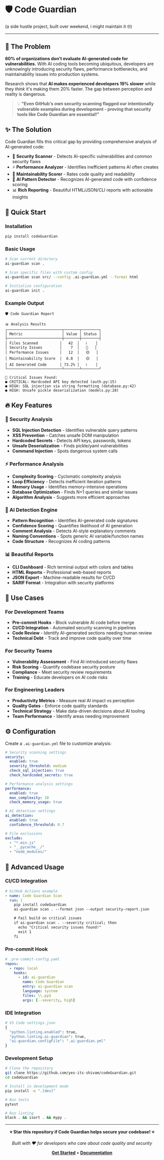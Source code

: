 # 🛡️ Code Guardian
(a side hustle project, built over weekend, i might maintain it 🤓)

---

## 🚨 The Problem

**60% of organizations don't evaluate AI-generated code for vulnerabilities.** With AI coding tools becoming ubiquitous, developers are unknowingly introducing security flaws, performance bottlenecks, and maintainability issues into production systems.

Research shows that **AI makes experienced developers 19% slower** while they *think* it's making them 20% faster. The gap between perception and reality is dangerous.

> 💡 **"Even GitHub's own security scanning flagged our intentionally vulnerable examples during development - proving that security tools like Code Guardian are essential!"**

## ✨ The Solution

Code Guardian fills this critical gap by providing comprehensive analysis of AI-generated code:

- 🔐 **Security Scanner** - Detects AI-specific vulnerabilities and common security flaws
- ⚡ **Performance Analyzer** - Identifies inefficient patterns AI often creates
- 🧹 **Maintainability Scorer** - Rates code quality and readability
- 🤖 **AI Pattern Detector** - Recognizes AI-generated code with confidence scoring
- 📊 **Rich Reporting** - Beautiful HTML/JSON/CLI reports with actionable insights

## 🎯 Quick Start

### Installation

```bash
pip install codeGuardian
```

### Basic Usage

```bash
# Scan current directory
ai-guardian scan .

# Scan specific files with custom config
ai-guardian scan src/ --config .ai-guardian.yml --format html

# Initialize configuration
ai-guardian init .
```

### Example Output

```
🛡️ Code Guardian Report

📊 Analysis Results
┌─────────────────────────┬───────┬────────┐
│ Metric                  │ Value │ Status │
├─────────────────────────┼───────┼────────┤
│ Files Scanned          │   42  │   ℹ️    │
│ Security Issues        │    7  │   🔴   │
│ Performance Issues     │   12  │   🟡   │
│ Maintainability Score  │  6.8  │   🟡   │
│ AI Generated Code      │ 73.2% │   ℹ️    │
└─────────────────────────┴───────┴────────┘

🚨 Critical Issues Found:
● CRITICAL: Hardcoded API key detected (auth.py:15)
● HIGH: SQL injection via string formatting (database.py:42)
● HIGH: Unsafe pickle deserialization (models.py:28)
```

## 🔥 Key Features

### 🔐 Security Analysis
- **SQL Injection Detection** - Identifies vulnerable query patterns
- **XSS Prevention** - Catches unsafe DOM manipulation
- **Hardcoded Secrets** - Detects API keys, passwords, tokens
- **Unsafe Deserialization** - Finds pickle/yaml vulnerabilities
- **Command Injection** - Spots dangerous system calls

### ⚡ Performance Analysis
- **Complexity Scoring** - Cyclomatic complexity analysis
- **Loop Efficiency** - Detects inefficient iteration patterns
- **Memory Usage** - Identifies memory-intensive operations
- **Database Optimization** - Finds N+1 queries and similar issues
- **Algorithm Analysis** - Suggests more efficient approaches

### 🤖 AI Detection Engine
- **Pattern Recognition** - Identifies AI-generated code signatures
- **Confidence Scoring** - Quantifies likelihood of AI generation
- **Comment Analysis** - Detects AI-style explanatory comments
- **Naming Conventions** - Spots generic AI variable/function names
- **Code Structure** - Recognizes AI coding patterns

### 📊 Beautiful Reports
- **CLI Dashboard** - Rich terminal output with colors and tables
- **HTML Reports** - Professional web-based reports
- **JSON Export** - Machine-readable results for CI/CD
- **SARIF Format** - Integration with security platforms

## 🚀 Use Cases

### For Development Teams
- **Pre-commit Hooks** - Block vulnerable AI code before merge
- **CI/CD Integration** - Automated security scanning in pipelines
- **Code Review** - Identify AI-generated sections needing human review
- **Technical Debt** - Track and improve code quality over time

### For Security Teams
- **Vulnerability Assessment** - Find AI-introduced security flaws
- **Risk Scoring** - Quantify codebase security posture
- **Compliance** - Meet security review requirements
- **Training** - Educate developers on AI code risks

### For Engineering Leaders
- **Productivity Metrics** - Measure real AI impact vs perception
- **Quality Gates** - Enforce code quality standards
- **Technical Strategy** - Make data-driven decisions about AI tooling
- **Team Performance** - Identify areas needing improvement

## ⚙️ Configuration

Create a `.ai-guardian.yml` file to customize analysis:

```yaml
# Security scanning settings
security:
  enabled: true
  severity_threshold: medium
  check_sql_injection: true
  check_hardcoded_secrets: true

# Performance analysis settings
performance:
  enabled: true
  max_complexity: 10
  check_memory_usage: true

# AI detection settings
ai_detection:
  enabled: true
  confidence_threshold: 0.7

# File exclusions
exclude:
  - "*.min.js"
  - "__pycache__/"
  - "node_modules/"
```

## 🔧 Advanced Usage

### CI/CD Integration

```yaml
# GitHub Actions example
- name: Code Guardian Scan
  run: |
    pip install codeGuardian
    ai-guardian scan . --format json --output security-report.json

    # Fail build on critical issues
    if ai-guardian scan . --severity critical; then
      echo "Critical security issues found!"
      exit 1
    fi
```

### Pre-commit Hook

```yaml
# .pre-commit-config.yaml
repos:
  - repo: local
    hooks:
      - id: ai-guardian
        name: Code Guardian
        entry: ai-guardian scan
        language: system
        files: \\.py$
        args: [--severity, high]
```

### IDE Integration

```python
# VS Code settings.json
{
  "python.linting.enabled": true,
  "python.linting.ai-guardian": true,
  "ai-guardian.configFile": ".ai-guardian.yml"
}
```

### Development Setup

```bash
# Clone the repository
git clone https://github.com/yes-its-shivam/codeGuardian.git
cd codeGuardian

# Install in development mode
pip install -e ".[dev]"

# Run tests
pytest

# Run linting
black . && isort . && mypy .
```
---

<div align="center">

**⭐ Star this repository if Code Guardian helps secure your codebase! ⭐**

*Built with ❤️ for developers who care about code quality and security*

[**Get Started**](https://pypi.org/project/codeGuardian/) • [**Documentation**](docs/) 

</div>
